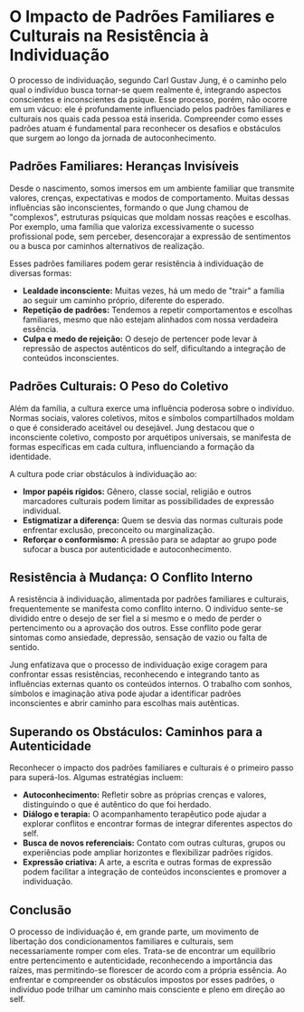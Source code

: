 # O Impacto de Padrões Familiares e Culturais na Resistência à Individuação

O processo de individuação, segundo Carl Gustav Jung, é o caminho pelo qual o indivíduo busca tornar-se quem realmente é, integrando aspectos conscientes e inconscientes da psique. Esse processo, porém, não ocorre em um vácuo: ele é profundamente influenciado pelos padrões familiares e culturais nos quais cada pessoa está inserida. Compreender como esses padrões atuam é fundamental para reconhecer os desafios e obstáculos que surgem ao longo da jornada de autoconhecimento.

## Padrões Familiares: Heranças Invisíveis

Desde o nascimento, somos imersos em um ambiente familiar que transmite valores, crenças, expectativas e modos de comportamento. Muitas dessas influências são inconscientes, formando o que Jung chamou de "complexos", estruturas psíquicas que moldam nossas reações e escolhas. Por exemplo, uma família que valoriza excessivamente o sucesso profissional pode, sem perceber, desencorajar a expressão de sentimentos ou a busca por caminhos alternativos de realização.

Esses padrões familiares podem gerar resistência à individuação de diversas formas:

- **Lealdade inconsciente:** Muitas vezes, há um medo de "trair" a família ao seguir um caminho próprio, diferente do esperado.
- **Repetição de padrões:** Tendemos a repetir comportamentos e escolhas familiares, mesmo que não estejam alinhados com nossa verdadeira essência.
- **Culpa e medo de rejeição:** O desejo de pertencer pode levar à repressão de aspectos autênticos do self, dificultando a integração de conteúdos inconscientes.

## Padrões Culturais: O Peso do Coletivo

Além da família, a cultura exerce uma influência poderosa sobre o indivíduo. Normas sociais, valores coletivos, mitos e símbolos compartilhados moldam o que é considerado aceitável ou desejável. Jung destacou que o inconsciente coletivo, composto por arquétipos universais, se manifesta de formas específicas em cada cultura, influenciando a formação da identidade.

A cultura pode criar obstáculos à individuação ao:

- **Impor papéis rígidos:** Gênero, classe social, religião e outros marcadores culturais podem limitar as possibilidades de expressão individual.
- **Estigmatizar a diferença:** Quem se desvia das normas culturais pode enfrentar exclusão, preconceito ou marginalização.
- **Reforçar o conformismo:** A pressão para se adaptar ao grupo pode sufocar a busca por autenticidade e autoconhecimento.

## Resistência à Mudança: O Conflito Interno

A resistência à individuação, alimentada por padrões familiares e culturais, frequentemente se manifesta como conflito interno. O indivíduo sente-se dividido entre o desejo de ser fiel a si mesmo e o medo de perder o pertencimento ou a aprovação dos outros. Esse conflito pode gerar sintomas como ansiedade, depressão, sensação de vazio ou falta de sentido.

Jung enfatizava que o processo de individuação exige coragem para confrontar essas resistências, reconhecendo e integrando tanto as influências externas quanto os conteúdos internos. O trabalho com sonhos, símbolos e imaginação ativa pode ajudar a identificar padrões inconscientes e abrir caminho para escolhas mais autênticas.

## Superando os Obstáculos: Caminhos para a Autenticidade

Reconhecer o impacto dos padrões familiares e culturais é o primeiro passo para superá-los. Algumas estratégias incluem:

- **Autoconhecimento:** Refletir sobre as próprias crenças e valores, distinguindo o que é autêntico do que foi herdado.
- **Diálogo e terapia:** O acompanhamento terapêutico pode ajudar a explorar conflitos e encontrar formas de integrar diferentes aspectos do self.
- **Busca de novos referenciais:** Contato com outras culturas, grupos ou experiências pode ampliar horizontes e flexibilizar padrões rígidos.
- **Expressão criativa:** A arte, a escrita e outras formas de expressão podem facilitar a integração de conteúdos inconscientes e promover a individuação.

## Conclusão

O processo de individuação é, em grande parte, um movimento de libertação dos condicionamentos familiares e culturais, sem necessariamente romper com eles. Trata-se de encontrar um equilíbrio entre pertencimento e autenticidade, reconhecendo a importância das raízes, mas permitindo-se florescer de acordo com a própria essência. Ao enfrentar e compreender os obstáculos impostos por esses padrões, o indivíduo pode trilhar um caminho mais consciente e pleno em direção ao self.